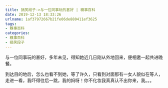 ```yaml
---
title: 搞笑段子->与一位同事玩的甚好 | 糗事百科
date: 2019-12-13 18:33:26
urlname: 1af37972667b21fe06de880411ef3625
tags: 
- 糗事百科
categories:
- 糗事百科
- 搞笑段子
---
```

与一位同事玩的甚好，多年未见，得知她近几日刚从外地回来，便相邀一起共进晚餐。

到达目的地后，怎么也看不到她，等了许久，只看到对面那有一女人貌似在等人，走进一看，我吓得往后一跳，我的妈呀！你不化妆我真真认不出你来，我。。。


